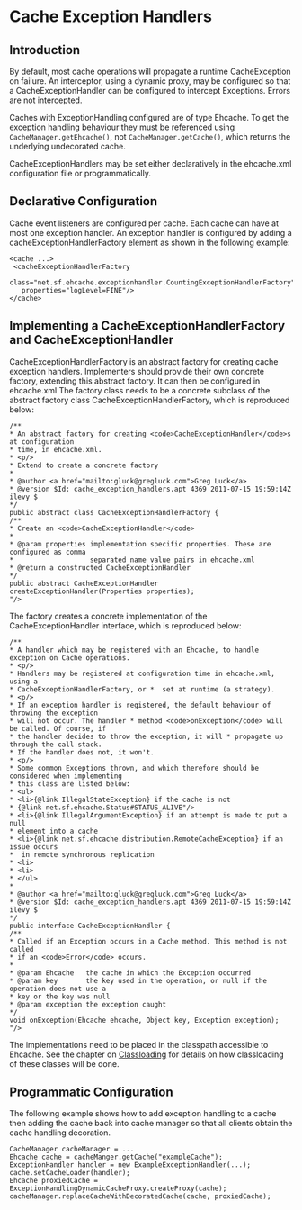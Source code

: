 # Cache Exception Handlers


 

## Introduction
By default, most cache operations will propagate a runtime CacheException on failure. An interceptor,
using a dynamic proxy, may be configured so that a CacheExceptionHandler can be configured to
intercept Exceptions. Errors are not intercepted.

Caches with ExceptionHandling configured are of type Ehcache. To get the exception handling behaviour they must
be referenced using `CacheManager.getEhcache()`, not `CacheManager.getCache()`, which returns the underlying undecorated cache.

CacheExceptionHandlers may be set either declaratively in the ehcache.xml configuration file or programmatically.


## Declarative Configuration

Cache event listeners are configured per cache. Each cache can have
at most one exception handler.
An exception handler is configured by adding a cacheExceptionHandlerFactory element as shown in the following example:

    <cache ...>
     <cacheExceptionHandlerFactory
       class="net.sf.ehcache.exceptionhandler.CountingExceptionHandlerFactory"
       properties="logLevel=FINE"/>
    </cache>


## Implementing a CacheExceptionHandlerFactory and CacheExceptionHandler

CacheExceptionHandlerFactory is an abstract factory for creating
cache exception handlers. Implementers should provide their own concrete
factory, extending this abstract factory. It can then be configured in
ehcache.xml
The factory class needs to be a concrete subclass of the abstract
factory class CacheExceptionHandlerFactory, which is reproduced below:

    /**
    * An abstract factory for creating <code>CacheExceptionHandler</code>s at configuration
    * time, in ehcache.xml.
    * <p/>
    * Extend to create a concrete factory
    *
    * @author <a href="mailto:gluck@gregluck.com">Greg Luck</a>
    * @version $Id: cache_exception_handlers.apt 4369 2011-07-15 19:59:14Z ilevy $
    */
    public abstract class CacheExceptionHandlerFactory {
    /**
    * Create an <code>CacheExceptionHandler</code>
    *
    * @param properties implementation specific properties. These are configured as comma
    *                   separated name value pairs in ehcache.xml
    * @return a constructed CacheExceptionHandler
    */
    public abstract CacheExceptionHandler createExceptionHandler(Properties properties);
    "/>

The factory creates a concrete implementation of the CacheExceptionHandler
interface, which is reproduced below:

    /**
    * A handler which may be registered with an Ehcache, to handle exception on Cache operations.
    * <p/>
    * Handlers may be registered at configuration time in ehcache.xml, using a
    * CacheExceptionHandlerFactory, or *  set at runtime (a strategy).
    * <p/>
    * If an exception handler is registered, the default behaviour of throwing the exception
    * will not occur. The handler * method <code>onException</code> will be called. Of course, if
    * the handler decides to throw the exception, it will * propagate up through the call stack.
    * If the handler does not, it won't.
    * <p/>
    * Some common Exceptions thrown, and which therefore should be considered when implementing
    * this class are listed below:
    * <ul>
    * <li>{@link IllegalStateException} if the cache is not
    * {@link net.sf.ehcache.Status#STATUS_ALIVE"/>
    * <li>{@link IllegalArgumentException} if an attempt is made to put a null
    * element into a cache
    * <li>{@link net.sf.ehcache.distribution.RemoteCacheException} if an issue occurs
    *  in remote synchronous replication
    * <li>
    * <li>
    * </ul>
    *
    * @author <a href="mailto:gluck@gregluck.com">Greg Luck</a>
    * @version $Id: cache_exception_handlers.apt 4369 2011-07-15 19:59:14Z ilevy $
    */
    public interface CacheExceptionHandler {
    /**
    * Called if an Exception occurs in a Cache method. This method is not called
    * if an <code>Error</code> occurs.
    *
    * @param Ehcache   the cache in which the Exception occurred
    * @param key       the key used in the operation, or null if the operation does not use a
    * key or the key was null
    * @param exception the exception caught
    */
    void onException(Ehcache ehcache, Object key, Exception exception);
    "/>

The implementations need to be placed in the classpath accessible to Ehcache.
See the chapter on [Classloading](/documentation/user-guide/class-loading) for details on how classloading
of these classes will be done.

## Programmatic Configuration
The following example shows how to add exception handling to a cache then adding the
cache back into cache manager so that all clients obtain the cache handling decoration.

    CacheManager cacheManager = ...
    Ehcache cache = cacheManger.getCache("exampleCache");
    ExceptionHandler handler = new ExampleExceptionHandler(...);
    cache.setCacheLoader(handler);
    Ehcache proxiedCache = ExceptionHandlingDynamicCacheProxy.createProxy(cache);
    cacheManager.replaceCacheWithDecoratedCache(cache, proxiedCache);
